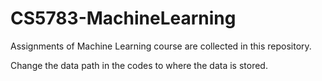 # CS5783-MachineLearning

Assignments of Machine Learning course are collected in this repository.

Change the data path in the codes to where the data is stored.
